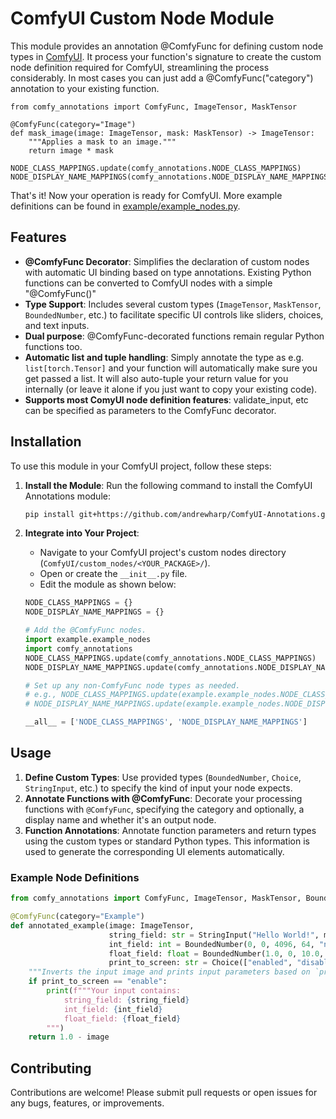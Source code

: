 # ComfyUI Custom Node Module

This module provides an annotation @ComfyFunc for defining custom node types in [ComfyUI](https://github.com/comfyanonymous/ComfyUI). It process your function's signature to create the custom node definition required for ComfyUI, streamlining the process considerably. In most cases you can just add a @ComfyFunc("category") annotation to your existing function.

```
from comfy_annotations import ComfyFunc, ImageTensor, MaskTensor

@ComfyFunc(category="Image")
def mask_image(image: ImageTensor, mask: MaskTensor) -> ImageTensor:
    """Applies a mask to an image."""
    return image * mask

NODE_CLASS_MAPPINGS.update(comfy_annotations.NODE_CLASS_MAPPINGS)
NODE_DISPLAY_NAME_MAPPINGS(comfy_annotations.NODE_DISPLAY_NAME_MAPPINGS)
```

That's it! Now your operation is ready for ComfyUI. More example definitions can be found in [example/example_nodes.py](example/example_nodes.py).

## Features

- **@ComfyFunc Decorator**: Simplifies the declaration of custom nodes with automatic UI binding based on type annotations. Existing Python functions can be converted to ComfyUI nodes with a simple "@ComfyFunc()"
- **Type Support**: Includes several custom types (`ImageTensor`, `MaskTensor`, `BoundedNumber`, etc.) to facilitate specific UI controls like sliders, choices, and text inputs.
- **Dual purpose**: @ComfyFunc-decorated functions remain regular Python functions too.
- **Automatic list and tuple handling**: Simply annotate the type as e.g. ```list[torch.Tensor]``` and your function will automatically make sure you get passed a list. It will also auto-tuple your return value for you internally (or leave it alone if you just want to copy your existing code).
- **Supports most ComyUI node definition features**: validate_input, etc can be specified as parameters to the ComfyFunc decorator.

## Installation

To use this module in your ComfyUI project, follow these steps:

1. **Install the Module**: Run the following command to install the ComfyUI Annotations module:

    ```bash
    pip install git+https://github.com/andrewharp/ComfyUI-Annotations.git
    ```

2. **Integrate into Your Project**:
    - Navigate to your ComfyUI project's custom nodes directory (`ComfyUI/custom_nodes/<YOUR_PACKAGE>/`).
    - Open or create the `__init__.py` file.
    - Edit the module as shown below:

    ```python
    NODE_CLASS_MAPPINGS = {}
    NODE_DISPLAY_NAME_MAPPINGS = {}

    # Add the @ComfyFunc nodes.
    import example.example_nodes
    import comfy_annotations
    NODE_CLASS_MAPPINGS.update(comfy_annotations.NODE_CLASS_MAPPINGS) 
    NODE_DISPLAY_NAME_MAPPINGS.update(comfy_annotations.NODE_DISPLAY_NAME_MAPPINGS)

    # Set up any non-ComfyFunc node types as needed.
    # e.g., NODE_CLASS_MAPPINGS.update(example.example_nodes.NODE_CLASS_MAPPINGS) 
    # NODE_DISPLAY_NAME_MAPPINGS.update(example.example_nodes.NODE_DISPLAY_NAME_MAPPINGS)

    __all__ = ['NODE_CLASS_MAPPINGS', 'NODE_DISPLAY_NAME_MAPPINGS']
    ```

## Usage

1. **Define Custom Types**: Use provided types (`BoundedNumber`, `Choice`, `StringInput`, etc.) to specify the kind of input your node expects.
2. **Annotate Functions with @ComfyFunc**: Decorate your processing functions with `@ComfyFunc`, specifying the category and optionally, a display name and whether it's an output node.
3. **Function Annotations**: Annotate function parameters and return types using the custom types or standard Python types. This information is used to generate the corresponding UI elements automatically.

### Example Node Definitions

```python
from comfy_annotations import ComfyFunc, ImageTensor, MaskTensor, BoundedNumber, Choice, StringInput

@ComfyFunc(category="Example")
def annotated_example(image: ImageTensor, 
                      string_field: str = StringInput("Hello World!", multiline=False),
                      int_field: int = BoundedNumber(0, 0, 4096, 64, "number"), 
                      float_field: float = BoundedNumber(1.0, 0, 10.0, 0.01, 0.001),
                      print_to_screen: str = Choice(["enabled", "disabled"])) -> ImageTensor:
    """Inverts the input image and prints input parameters based on `print_to_screen` choice."""
    if print_to_screen == "enable":
        print(f"""Your input contains:
            string_field: {string_field}
            int_field: {int_field}
            float_field: {float_field}
        """)
    return 1.0 - image
```


## Contributing

Contributions are welcome! Please submit pull requests or open issues for any bugs, features, or improvements.